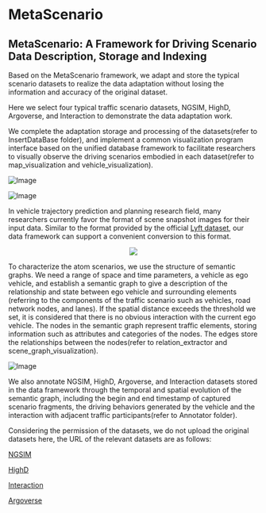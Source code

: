 # MetaScenario
MetaScenario: A Framework for Driving Scenario Data Description, Storage and Indexing
---

Based on the MetaScenario framework, we adapt and 
store the typical scenario datasets to realize the data adaptation without losing the information 
and accuracy of the original dataset.

Here we select four typical
traffic scenario datasets, NGSIM, HighD, Argoverse, and
Interaction to demonstrate the data adaptation work.

We complete the adaptation storage and processing of the
datasets(refer to InsertDataBase folder), and implement a common visualization program
interface based on the unified database framework to facilitate
researchers to visually observe the driving scenarios embodied
in each dataset(refer to map_visualization and vehicle_visualization). 

![Image](https://github.com/THU-changc17/MetaScenario/blob/main/Visualization/Argo.png)

![Image](https://github.com/THU-changc17/MetaScenario/blob/main/Visualization/Inter.png)

In vehicle trajectory prediction and planning research field,
many researchers currently favor the format of scene snapshot
images for their input data. Similar to the format
provided by the official [Lyft dataset](https://level-5.global/data/), our data framework
can support a convenient conversion to this format.

<div align=center><img src="https://github.com/THU-changc17/MetaScenario/blob/main/Visualization/snapimage.png"/></div>

To characterize the atom scenarios, we use the structure of
semantic graphs. We need a range of space and time parameters, a
vehicle as ego vehicle, and establish a semantic graph to give a
description of the relationship and state between ego vehicle
and surrounding elements (referring to the components of the
traffic scenario such as vehicles, road network nodes, and lanes).
If the spatial distance exceeds the threshold we set, it is
considered that there is no obvious interaction with the current
ego vehicle. The nodes in the semantic graph represent traffic
elements, storing information such as attributes and categories
of the nodes. The edges store the relationships between the
nodes(refer to relation_extractor and scene_graph_visualization).

![Image](https://github.com/THU-changc17/MetaScenario/blob/main/AtomScenarioGraph/4_1300.jpg)

We also annotate NGSIM, HighD, Argoverse, and Interaction
datasets stored in the data framework through the temporal and
spatial evolution of the semantic graph, including the begin and
end timestamp of captured scenario fragments, the driving
behaviors generated by the vehicle and the interaction with
adjacent traffic participants(refer to Annotator folder).

Considering the permission of the datasets, we do not 
upload the original datasets here, 
the URL of the relevant datasets are as follows:

[NGSIM](https://ops.fhwa.dot.gov/trafficanalysistools/ngsim.htm)

[HighD](https://www.highd-dataset.com/)

[Interaction](http://interaction-dataset.com/)

[Argoverse](https://www.argoverse.org/data.html)


